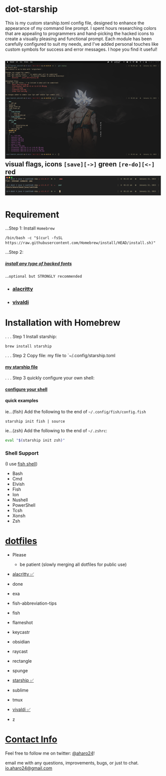 # dot-starship
This is my custom starship.toml config file, designed to enhance the appearance of my command line prompt. I spent hours researching colors that are appealing to programmers and hand-picking the hacked icons to create a visually pleasing and functional prompt. Each module has been carefully configured to suit my needs, and I've added personal touches like custom symbols for success and error messages. I hope you find it useful!

![](z/starship-alacritty.png)
visual flags, icons
`[save][->]` green 
`[re-do][<-]` red 
![](z/starship-visual-errors.png)
---

# Requirement
...Step 1:
	Install `Homebrew`
```brew
/bin/bash -c "$(curl -fsSL https://raw.githubusercontent.com/Homebrew/install/HEAD/install.sh)"
```

...Step 2:
##### [install any type of hacked fonts](https://www.nerdfonts.com/font-downloads)


...`optional but STRONGLY recommended`
- ### [alacritty](https://github.com/aharo24/dot-alacritty)
- ### [vivaldi](https://github.com/aharo24/dot-vivaldi)



# Installation with Homebrew
.
.
.
Step 1
Install starship: 
``` brew
brew install starship
```
.
.
.
Step 2 
Copy file:
my file to  `~/.config/starship.toml

#### [my starship file](https://github.com/aharo24/dot-starship/blob/main/resources/aharo24-starship.toml)
.
.
.
Step 3
quickly configure your own shell:

#### [configure your shell](https://starship.rs/guide/#step-2-setup-your-shell-to-use-starship)

#### quick examples 
ie...(fish)
Add the following to the end of `~/.config/fish/config.fish`
``` fish
starship init fish | source
```

ie...(zsh)
Add the following to the end of `~/.zshrc`:
``` zsh
eval "$(starship init zsh)"
```




### Shell Support
(I use [fish shell](https://fishshell.com/))

- Bash
- Cmd
- Elvish
- Fish
- Ion
- Nushell
- PowerShell
- Tcsh
- Xonsh
- Zsh



# [dotfiles](https://github.com/aharo24/opensource/tree/main/dotfiles)
- Please 
	- be patient (slowly merging all dotfiles for public use)

- [alacritty  ✅](https://github.com/aharo24/dot-alacritty)
- done
- exa
- fish-abbreviation-tips
- fish
- flameshot
- keycastr 
- obsidian
- raycast
- rectangle
- spunge
- [starship  ✅](https://github.com/aharo24/dot-starship)
- sublime
- tmux
- [vivaldi  ✅](https://github.com/aharo24/dot-vivaldi)
- z


# [Contact Info](https://github.com/aharo24/opensource)

Feel free to follow me on twitter: [@aharo24](https://www.twitter.com/aharo24)!

email me with any questions, improvements, bugs, or just to chat.
io.aharo24@gmail.com





















